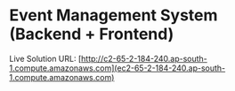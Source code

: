 # Event Management System (Backend + Frontend)

Live Solution URL: [http://c2-65-2-184-240.ap-south-1.compute.amazonaws.com](ec2-65-2-184-240.ap-south-1.compute.amazonaws.com)